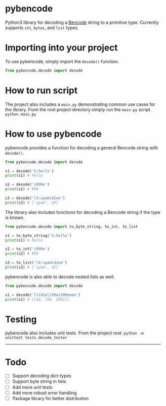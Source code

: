 # pybencode
Python3 library for decoding a [Bencode](https://en.wikipedia.org/wiki/Bencode) string to a primitive type. Currently supports `int`, `bytes`, and `list` types.

# Importing into your project
To use pybencode, simply import the `decode()` function.
```python
from pybencode.decode import decode
```

# How to run script
The project also includes a `main.py` demonstrating common use cases for the library. From the root project directory simply run the `main.py` script.
`python main.py`

# How to use pybencode
pybencode provides a function for decoding a general Bencode string with `decode()`.

```python
from pybencode.decode import decode

s1 = decode('5:hello')
print(s1) # hello

s2 = decode('i999e')
print(s2) # 999

s3 = decode('l4:spami42ee')
print(s3) # ['spam', 42]
```

The library also includes functions for decoding a Bencode string if the type is known.


```python
from pybencode.decode import to_byte_string, to_int, to_list

s1 = to_byte_string('5:hello')
print(s1) # hello

s2 = to_int('i999e')
print(s2) # 999

s3 = to_list('l4:spami42ee')
print(s3) # ['spam', 42]
```

pybencode is also able to decode nested lists as well.
```python
from pybencode.decode import decode

s1 = decode('lli42eli99ei200eeee')
print(s1) # [[42, [99, 200]]]
```

# Testing
pybencode also includes unit tests. From the project root:
`python -m unittest tests.decode_tester`

---

# Todo
- [ ] Support decoding dict-types
- [ ] Support byte string in lists
- [ ] Add more unit tests
- [ ] Add more robust error handling
- [ ] Package library for better distribution
